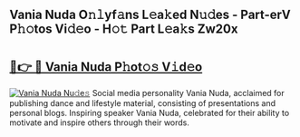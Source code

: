 ## Vania Nuda O𝚗𝚕yf𝚊ns L𝚎a𝚔ed N𝚞𝚍es - Part-erV P𝚑𝚘tos Vi𝚍𝚎o - H𝚘𝚝 Part L𝚎a𝚔s Zw20x

# <h2><a href="http://kf1pvu3.oniu.top/?m=Vania+Nuda">🔗👉 🔴 Vania Nuda P𝚑ot𝚘𝚜 V𝚒d𝚎o</a></h2>

[![Vania Nuda Nu𝚍e𝚜](https://i.imgur.com/0qMVB7G.gif)](http://kf1pvu3.oniu.top/?m=Vania+Nuda)
Social media personality Vania Nuda, acclaimed for publishing dance and lifestyle material, consisting of presentations and personal blogs. Inspiring speaker Vania Nuda, celebrated for their ability to motivate and inspire others through their words.  

